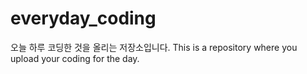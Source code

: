 # everyday_coding
오늘 하루 코딩한 것을 올리는 저장소입니다.  This is a repository where you upload your coding for the day.
